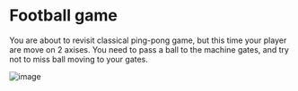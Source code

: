 # Football game

You are about to revisit classical ping-pong game, but this time your player are move on 2 axises.
You need to pass a ball to the machine gates, and try not to miss ball moving to your gates.

![image](https://user-images.githubusercontent.com/36036315/215074388-73b29aaf-a056-4fae-bf68-c85d190276a6.png)

